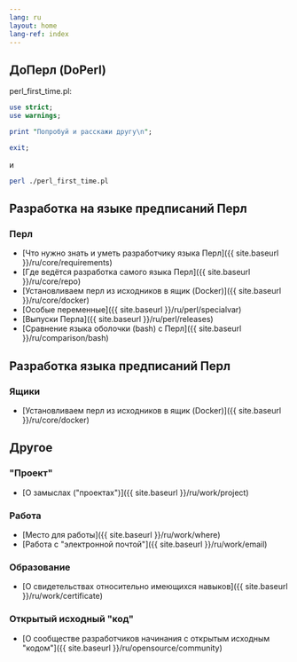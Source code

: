 ```yaml
---
lang: ru
layout: home
lang-ref: index
---
```


## ДоПерл (DoPerl)

perl_first_time.pl:

```perl
use strict;
use warnings;

print "Попробуй и расскажи другу\n";

exit;
```
и

```bash
perl ./perl_first_time.pl
```

## Разработка на языке предписаний Перл

### Перл

* [Что нужно знать и уметь разработчику языка Перл]({{ site.baseurl }}/ru/core/requirements)
* [Где ведётся разработка самого языка Перл]({{ site.baseurl }}/ru/core/repo)
* [Установливаем перл из исходников в ящик (Docker)]({{ site.baseurl }}/ru/core/docker)
* [Особые переменные]({{ site.baseurl }}/ru/perl/specialvar)
* [Выпуски Перла]({{ site.baseurl }}/ru/perl/releases)
* [Сравнение языка оболочки (bash) с Перл]({{ site.baseurl }}/ru/comparison/bash)

## Разработка языка предписаний Перл

### Ящики

* [Установливаем перл из исходников в ящик (Docker)]({{ site.baseurl }}/ru/core/docker)

## Другое

### "Проект"

* [О замыслах ("проектах")]({{ site.baseurl }}/ru/work/project)

### Работа

* [Место для работы]({{ site.baseurl }}/ru/work/where)
* [Работа с "электронной почтой"]({{ site.baseurl }}/ru/work/email)

### Образование

* [О свидетельствах относительно имеющихся навыков]({{ site.baseurl }}/ru/work/certificate)

### Открытый исходный "код"

* [О сообществе разработчиков начинания с открытым исходным "кодом"]({{ site.baseurl }}/ru/opensource/community)
